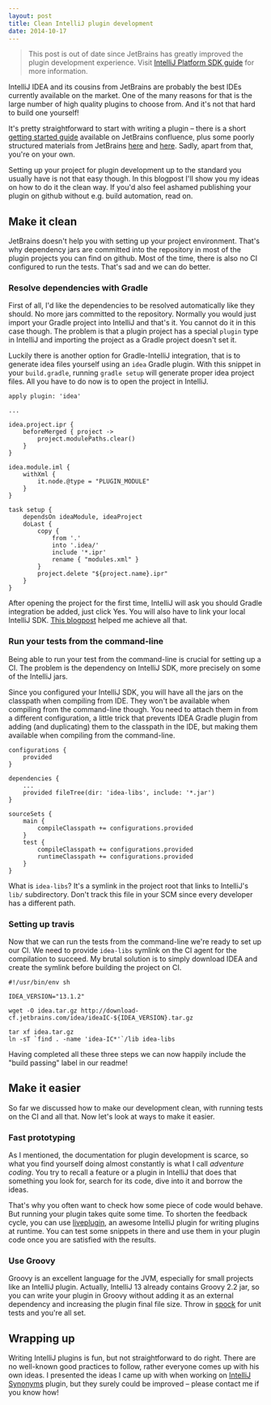 ```yaml
---
layout: post
title: Clean IntelliJ plugin development
date: 2014-10-17
---
```


> This post is out of date since JetBrains has greatly improved the plugin
> development experience. Visit
> [IntelliJ Platform SDK guide](http://www.jetbrains.org/intellij/sdk/docs/welcome.html)
> for more information.

IntelliJ IDEA and its cousins from JetBrains are probably the best IDEs currently
available on the market. One of the many reasons for that is the large number of
high quality plugins to choose from. And it's not that hard to build one yourself!

It's pretty straightforward to start with writing a plugin – there is a short
[getting started guide](http://confluence.jetbrains.com/display/IDEADEV/Getting+Started+with+Plugin+Development)
available on JetBrains confluence, plus some poorly structured materials
from JetBrains [here](http://confluence.jetbrains.com/display/IDEADEV/PluginDevelopment)
and [here](http://confluence.jetbrains.com/display/IDEADEV/Plugin+Development+FAQ).
Sadly, apart from that, you're on your own.

Setting up your project for plugin development up to the standard you usually have is
not that easy though. In this blogpost I'll show you my ideas on how to do it the
clean way. If you'd also feel ashamed publishing your plugin on github without
e.g. build automation, read on.

## Make it clean

JetBrains doesn't help you with setting up your project environment. That's why
dependency jars are committed into the repository in most of the plugin projects
you can find on github. Most of the time, there is also no CI configured to run
the tests. That's sad and we can do better.

### Resolve dependencies with Gradle

First of all, I'd like the dependencies to be resolved automatically like they
should. No more jars committed to the repository. Normally you would just
import your Gradle project into IntelliJ and that's it. You cannot do it
in this case though. The problem is that a plugin project has a special `plugin`
type in IntelliJ and importing the project as a Gradle project doesn't set it.

Luckily there is another option for Gradle-IntelliJ integration, that is to
generate idea files yourself using an `idea` Gradle plugin. With this snippet in
your `build.gradle`, running `gradle setup` will generate proper idea project files.
All you have to do now is to open the project in IntelliJ.

```
apply plugin: 'idea'

...

idea.project.ipr {
    beforeMerged { project ->
        project.modulePaths.clear()
    }
}

idea.module.iml {
    withXml {
        it.node.@type = "PLUGIN_MODULE"
    }
}

task setup {
    dependsOn ideaModule, ideaProject
    doLast {
        copy {
            from '.'
            into '.idea/'
            include '*.ipr'
            rename { "modules.xml" }
        }
        project.delete "${project.name}.ipr"
    }
}
```

After opening the project for the first time, IntelliJ will ask you should Gradle
integration be added, just click Yes. You will also have to link your local IntelliJ SDK.
[This blogpost](http://arhipov.blogspot.com/2013/10/managing-dependencies-for-intellij-idea.html)
helped me achieve all that.

### Run your tests from the command-line

Being able to run your test from the command-line is crucial for setting up a CI.
The problem is the dependency on IntelliJ SDK, more precisely on some of the IntelliJ jars.

Since you configured your IntelliJ SDK, you will have all the jars on the classpath
when compiling from IDE. They won't be available when compiling from the command-line
though. You need to attach them in from a different configuration, a little trick that
prevents IDEA Gradle plugin from adding (and duplicating) them to the classpath in the
IDE, but making them available when compiling from the command-line.

```
configurations {
    provided
}

dependencies {
    ...
    provided fileTree(dir: 'idea-libs', include: '*.jar')
}

sourceSets {
    main {
        compileClasspath += configurations.provided
    }
    test {
        compileClasspath += configurations.provided
        runtimeClasspath += configurations.provided
    }
}
```

What is `idea-libs`? It's a symlink in the project root that links to IntelliJ's
`lib/` subdirectory. Don't track this file in your SCM since every developer has a different path.

### Setting up travis

Now that we can run the tests from the command-line we're ready to set up our CI. We need to
provide `idea-libs` symlink on the CI agent for the compilation to succeed. My brutal
solution is to simply download IDEA and create the symlink before building the project on CI.

```
#!/usr/bin/env sh

IDEA_VERSION="13.1.2"

wget -O idea.tar.gz http://download-cf.jetbrains.com/idea/ideaIC-${IDEA_VERSION}.tar.gz

tar xf idea.tar.gz
ln -sT `find . -name 'idea-IC*'`/lib idea-libs
```

Having completed all these three steps we can now happily include the "build passing"
label in our readme!

## Make it easier

So far we discussed how to make our development clean, with running tests on the
CI and all that. Now let's look at ways to make it easier.

### Fast prototyping

As I mentioned, the documentation for plugin development is scarce, so what you find
yourself doing almost constantly is what I call *adventure coding*. You try to recall
a feature or a plugin in IntelliJ that does that something you look for, search for
its code, dive into it and borrow the ideas.

That's why you often want to check how some piece of code would behave. But running your
plugin takes quite some time. To shorten the feedback cycle, you can use
[liveplugin](https://github.com/dkandalov/live-plugin), an awesome IntelliJ plugin
for writing plugins at runtime. You can test some snippets in there and use them in
your plugin code once you are satisfied with the results.

### Use Groovy

Groovy is an excellent language for the JVM, especially for small projects like an
IntelliJ plugin. Actually, IntelliJ 13 already contains Groovy 2.2 jar, so you can
write your plugin in Groovy without adding it as an external dependency and increasing
the plugin final file size. Throw in [spock](http://spockframework.org/) for
unit tests and you're all set.

## Wrapping up

Writing IntelliJ plugins is fun, but not straightforward to do right. There are no
well-known good practices to follow, rather everyone comes up with his own ideas.
I presented the ideas I came up with when working on
[IntelliJ Synonyms](https://github.com/pbetkier/intellij-synonyms) plugin, but they
surely could be improved – please contact me if you know how!
